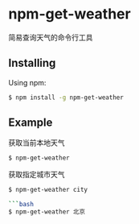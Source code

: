 # npm-get-weather

简易查询天气的命令行工具

## Installing

Using npm:

```bash
$ npm install -g npm-get-weather
```


## Example

获取当前本地天气

```bash
$ npm-get-weather
```

获取指定城市天气

```bash
$ npm-get-weather city

```bash
$ npm-get-weather 北京
```
